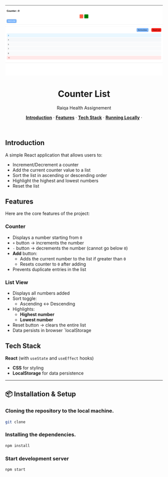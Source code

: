 <img alt="counter list" src="public/Screenshot 2025-08-10 131243.png">

<h1 align="center">Counter List</h1>

<p align="center">
    Raiqa Health Assignement
</p>


<p align="center">
  <a href="#introduction"><strong>Introduction</strong></a> ·
  <a href="#features"><strong>Features</strong></a> ·
  <a href="#tech-stack"><strong>Tech Stack</strong></a> ·
  <a href="#running-locally"><strong>Running Locally</strong></a> ·
</p>
<br/>

## Introduction

A simple React application that allows users to:
- Increment/Decrement a counter
- Add the current counter value to a list
- Sort the list in ascending or descending order
- Highlight the highest and lowest numbers
- Reset the list

## Features

Here are the core features of the project:

### Counter
- Displays a number starting from `0`
- `+` button → increments the number
- `-` button → decrements the number (cannot go below `0`)
- **Add** button:
  - Adds the current number to the list if greater than `0`
  - Resets counter to `0` after adding
- Prevents duplicate entries in the list

### List View
- Displays all numbers added
- Sort toggle:
  - Ascending ↔ Descending
- Highlights:
  - **Highest number** 
  - **Lowest number** 
- Reset button → clears the entire list
- Data persists in browser `localStorage

## Tech Stack

**React** (with `useState` and `useEffect` hooks)
- **CSS** for styling 
- **LocalStorage** for data persistence


---

## 📦 Installation & Setup


### Cloning the repository to the local machine.

```bash
git clone
```

### Installing the dependencies.

```bash
npm install
```

### Start development server

```bash
npm start
```
